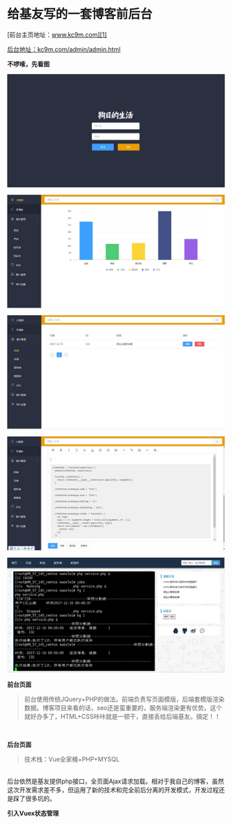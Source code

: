 ﻿# 给基友写的一套博客前后台
[前台主页地址：www.kc9m.com][1]


[后台地址：kc9m.com/admin/admin.html][2]
  
  


  
**不啰嗦，先看图**

![adminIndex][3]


![dashBoard][4]


![blogList][5]


![detail][6]


![pcIndex][7]


  [1]: http://kc9m.com
  [2]: http://kc9m.com/admin/admin.html
  [3]: https://github.com/pkjoebinbin/cheng-blog/blob/master/imgs/adminLogin.jpg
  [4]: https://github.com/pkjoebinbin/cheng-blog/blob/master/imgs/dashBoard.jpg
  [5]: https://github.com/pkjoebinbin/cheng-blog/blob/master/imgs/blogList.jpg
  [6]: https://github.com/pkjoebinbin/cheng-blog/blob/master/imgs/detail.jpg
  [7]: https://github.com/pkjoebinbin/cheng-blog/blob/master/imgs/pcIndex.png
  
  
  

**前台页面**

> 前台使用传统JQuery+PHP的做法。前端负责写页面模版，后端套模版渲染数据。博客项目来看的话，seo还是蛮重要的，服务端渲染更有优势。这个就好办多了，HTML+CSS咔咔就是一顿干，直接丢给后端基友。搞定！！

<br/>

**后台页面**

> 技术栈：Vue全家桶+PHP+MYSQL

<br/>
后台依然是基友提供php接口，全页面Ajax请求加载。相对于我自己的博客，虽然这次开发需求差不多，但运用了新的技术和完全前后分离的开发模式，开发过程还是踩了很多坑的。
<br/>

**引入Vuex状态管理**



